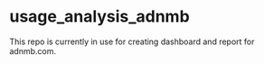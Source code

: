 # usage_analysis_adnmb
This repo is currently in use for creating dashboard and report for adnmb.com.
